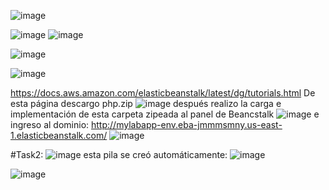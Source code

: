 
![image](https://github.com/Fx2048/COMU_REDES/assets/131219987/e98059c0-17a7-4e87-9f3c-4ee1c8acd432)

![image](https://github.com/Fx2048/COMU_REDES/assets/131219987/39265e3c-8d94-47a9-8b0d-691a86aeb2b7)
![image](https://github.com/Fx2048/COMU_REDES/assets/131219987/ef163c2c-7d19-47fd-98d3-aeb3358e86c9)

![image](https://github.com/Fx2048/COMU_REDES/assets/131219987/5cfbf912-7f8e-4f8f-aa0d-daf3f3e9dac4)

![image](https://github.com/Fx2048/COMU_REDES/assets/131219987/b0750b36-6ab6-4e49-a127-6af19643ce1f)

https://docs.aws.amazon.com/elasticbeanstalk/latest/dg/tutorials.html
De esta página descargo php.zip 
![image](https://github.com/Fx2048/COMU_REDES/assets/131219987/c13e7cda-3f58-44bc-a14d-5551390401b3)
después realizo la carga e implementación de esta carpeta zipeada al panel de Beancstalk
![image](https://github.com/Fx2048/COMU_REDES/assets/131219987/9946f474-9663-4ca6-a200-07ce7d95582f)
e ingreso al dominio: http://mylabapp-env.eba-jmmmsmny.us-east-1.elasticbeanstalk.com/
![image](https://github.com/Fx2048/COMU_REDES/assets/131219987/8eace1b3-34e2-486f-946d-7fd3d3234a48)

#Task2:
![image](https://github.com/Fx2048/COMU_REDES/assets/131219987/1a708329-06c1-4cd1-adfa-3fb0a8df7c37)
esta pila se creó automáticamente: 
![image](https://github.com/Fx2048/COMU_REDES/assets/131219987/746dfa8e-60e1-42fa-b6cc-674e75ebdc27)


![image](https://github.com/Fx2048/COMU_REDES/assets/131219987/8d78d8a5-3198-4896-b428-6a7600e41258)
